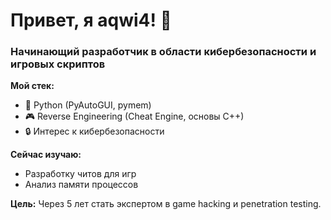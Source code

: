 # Привет, я aqwi4! 👋  
### Начинающий разработчик в области кибербезопасности и игровых скриптов  

**Мой стек:**  
- 🐍 Python (PyAutoGUI, pymem)  
- 🎮 Reverse Engineering (Cheat Engine, основы C++)  
- 🔒 Интерес к кибербезопасности  

**Сейчас изучаю:**  
- Разработку читов для игр  
- Анализ памяти процессов  

**Цель:** Через 5 лет стать экспертом в game hacking и penetration testing.  

